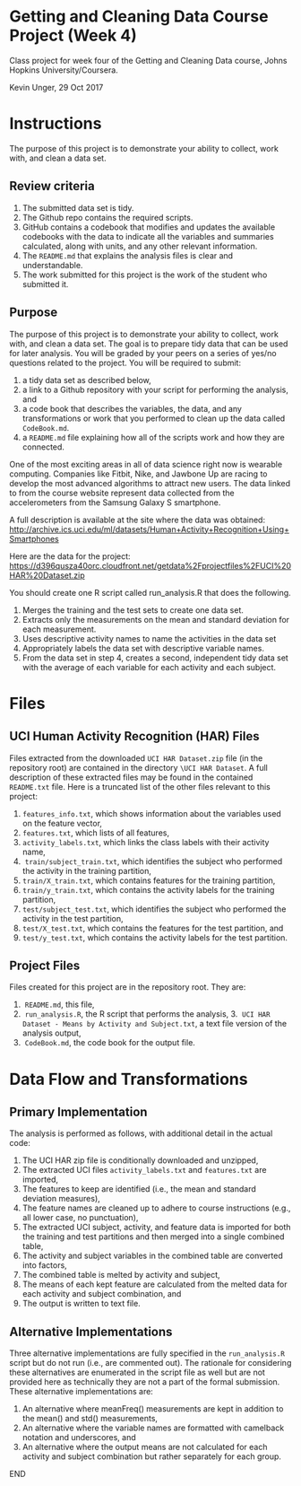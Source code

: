 # Getting and Cleaning Data Course Project (Week 4)
Class project for week four of the Getting and Cleaning Data course, Johns Hopkins University/Coursera.

Kevin Unger, 29 Oct 2017

# Instructions
The purpose of this project is to demonstrate your ability to collect, work with, and clean a data set.

## Review criteria
1.  The submitted data set is tidy. 
2.  The Github repo contains the required scripts.
3.  GitHub contains a codebook that modifies and updates the available codebooks with the data to indicate all the variables and summaries calculated, along with units, and any other relevant information.
4.  The `README.md` that explains the analysis files is clear and understandable.
5.  The work submitted for this project is the work of the student who submitted it.

## Purpose
The purpose of this project is to demonstrate your ability to collect, work with, and clean a data set. The goal is to prepare tidy data that can be used for later analysis. You will be graded by your peers on a series of yes/no questions related to the project. You will be required to submit: 
1.  a tidy data set as described below, 
2.  a link to a Github repository with your script for performing the analysis, and 
3.  a code book that describes the variables, the data, and any transformations or work that you performed to clean up the data called `CodeBook.md`. 
4.  a `README.md` file explaining how all of the scripts work and how they are connected.

One of the most exciting areas in all of data science right now is wearable computing. Companies like Fitbit, Nike, and Jawbone Up are racing to develop the most advanced algorithms to attract new users. The data linked to from the course website represent data collected from the accelerometers from the Samsung Galaxy S smartphone. 

A full description is available at the site where the data was obtained:
http://archive.ics.uci.edu/ml/datasets/Human+Activity+Recognition+Using+Smartphones 

Here are the data for the project:
https://d396qusza40orc.cloudfront.net/getdata%2Fprojectfiles%2FUCI%20HAR%20Dataset.zip  

You should create one R script called run_analysis.R that does the following. 
1.  Merges the training and the test sets to create one data set.
2.  Extracts only the measurements on the mean and standard deviation for each measurement. 
3.  Uses descriptive activity names to name the activities in the data set
4.  Appropriately labels the data set with descriptive variable names. 
5.  From the data set in step 4, creates a second, independent tidy data set with the average of each variable for each activity and each subject.

# Files

## UCI Human Activity Recognition (HAR) Files
Files extracted from the downloaded `UCI HAR Dataset.zip` file (in the repository root) are contained in the directory `\UCI HAR Dataset`.  A full description of these extracted files may be found in the contained `README.txt` file.  Here is a truncated list of the other files relevant to this project:

1.  `features_info.txt`, which shows information about the variables used on the feature vector,
2.  `features.txt`, which lists of all features,
3.  `activity_labels.txt`, which links the class labels with their activity name,
4.  `train/subject_train.txt`, which identifies the subject who performed the activity in the training partition,
5.  `train/X_train.txt`, which contains features for the training partition,
6.  `train/y_train.txt`, which contains the activity labels for the training partition,
7.  `test/subject_test.txt`, which identifies the subject who performed the activity in the test partition,
8.  `test/X_test.txt`, which contains the features for the test partition, and
9.  `test/y_test.txt`, which contains the activity labels for the test partition.

## Project Files
Files created for this project are in the repository root.  They are:

1.  `README.md`, this file,
2.  `run_analysis.R`, the R script that performs the analysis,
3.  `UCI HAR Dataset - Means by Activity and Subject.txt`, a text file version of the analysis output,
4.  `CodeBook.md`, the code book for the output file. 

# Data Flow and Transformations 
## Primary Implementation
The analysis is performed as follows, with additional detail in the actual code:

1.  The UCI HAR zip file is conditionally downloaded and unzipped,
2.  The extracted UCI files `activity_labels.txt` and `features.txt` are imported,
3.  The features to keep are identified (i.e., the mean and standard deviation measures),
4.  The feature names are cleaned up to adhere to course instructions (e.g., all lower case, no punctuation),
5.  The extracted UCI subject, activity, and feature data is imported for both the training and test partitions and then merged into a single combined table,
6.  The activity and subject variables in the combined table are converted into factors,
7.  The combined table is melted by activity and subject,
8.  The means of each kept feature are calculated from the melted data for each activity and subject combination, and
9.  The output is written to text file.

## Alternative Implementations
Three alternative implementations are fully specified in the `run_analysis.R` script but do not run (i.e., are commented out).  The rationale for considering these alternatives are enumerated in the script file as well but are not provided here as technically they are not a part of the formal submission.  These alternative implementations are:

1.  An alternative where meanFreq() measurements are kept in addition to the mean() and std() measurements,
2.  An alternative where the variable names are formatted with camelback notation and underscores, and
3.  An alternative where the output means are not calculated for each activity and subject combination but rather separately for each group.

END
